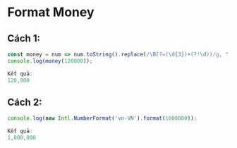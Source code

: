 # Format Money

## Cách 1:

```javascript
const money = num => num.toString().replace(/\B(?=(\d{3})+(?!\d))/g, ",");
console.log(money(120000));
```

```javascript
Kết quả:
120,000
```

## Cách 2:

```javascript
console.log(new Intl.NumberFormat('vn-VN').format(1000000));
```

```javascript
Kết quả:
1,000,000
```



